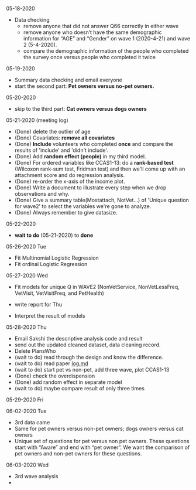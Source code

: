 05-18-2020

- Data checking
  - remove anyone that did not answer Q66 correctly in either wave
  - remove  anyone who doesn’t have the same demographic information for “AGE” and “Gender” on wave 1 (2020-4-21) and wave 2 (5-4-2020). 
  - compare the demographic information of the people who completed the survey once versus people who completed it twice



05-19-2020

- Summary data checking and email everyone
- start the second part: **Pet owners versus no-pet owners.**



05-20-2020

- skip to the third part: **Cat owners versus dogs owners**



05-21-2020 (meeting log)

- (Done) delete the outlier of age
- (Done)  Covariates: **remove all covariates**
- (Done) **Include** volunteers who completed **once** and compare the results of 'include' and 'didn't include'.
- (Done) Add **random effect (people)** in my third model.
- (Done) For ordered variables like CCAS1-13: do a **rank-based test** (Wilcoxon rank-sum test, Fridman test) and then we'll come up with an attachment score and do regression analysis.
- (Done) re-order the x-axis of the income plot.
- (Done)  Write a document to illustrate every step when we drop observations and why.
- (Done) Give a summary table(Mostattach, NotVet...) of 'Unique question for wave2' to select the variables we're gone to analyze.
- (Done) Always remember to give datasize.



05-22-2020 

- **wait to do** (05-21-2020) to **done**



05-26-2020 Tue

- Fit Multinomial Logistic Regression
- Fit ordinal Logistic Regression

05-27-2020 Wed

- Fit models for unique Q in WAVE2 (NonVetService, NonVetLessFreq, VetVisit, VetVisitFreq, and PetHealth)

- write report for Thu
- Interpret the result of models



05-28-2020 Thu

- Email Sakshi the descriptive analysis code and result
- send out the updated cleaned dataset, data cleaning record.
- Delete PlansWho
- (wait to do) read through the design and know the difference.
- (wait to do) read paper [log.md](log.md) 
- (wait to do) start pet vs non-pet, add three wave, plot CCAS1-13
- (Done) check the overdispension
- (Done) add random effect in separate model
- (wait to do) maybe compare result of only three times

05-29-2020 Fri





06-02-2020 Tue

- 3rd data came
- Same for pet owners versus non-pet owners; dogs owners versus cat owners
- Unique set of questions for pet versus non pet owners. These questions start with “Aware” and end with “pet owner”. We want the comparison of pet owners and non-pet owners for these questions.

06-03-2020 Wed

- 3rd wave analysis
- 





